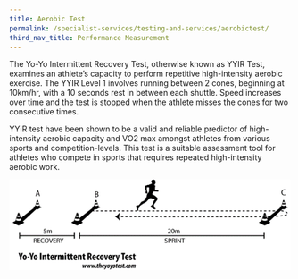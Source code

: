 ```yaml
---
title: Aerobic Test
permalink: /specialist-services/testing-and-services/aerobictest/
third_nav_title: Performance Measurement
---
```


The Yo-Yo Intermittent Recovery Test, otherwise known as YYIR Test, examines an athlete’s capacity to perform repetitive high-intensity aerobic exercise. The YYIR Level 1 involves running between 2 cones, beginning at 10km/hr, with a 10 seconds rest in between each shuttle. Speed increases over time and the test is stopped when the athlete misses the cones for two consecutive times.

YYIR test have been shown to be a valid and reliable predictor of high-intensity aerobic capacity and VO2 max amongst athletes from various sports and competition-levels.  This test is a suitable assessment tool for athletes who compete in sports that requires repeated high-intensity aerobic work.  

![Alt text for image on Isomer site](/images/service-images/yoyo%20test.gif)
